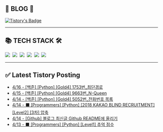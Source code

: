 
<div class='blog' align='left'>
  <h2> 📖 BLOG 📖 </h2>

[![Tistory's Badge](https://github-readme-tistory-card.vercel.app/api/badge?name=준성`s블로그&theme=kakao)](https://dev-wnstjd.tistory.com)

</div>
<hr>
<div class='tech-stack' align='left'>
  <h2> 📚 TECH STACK 🛠 </h2>
  <span stye="">
  <img src="https://img.shields.io/badge/python-3776AB?style=for-the-badge&logo=python&logoColor=white">&nbsp
  <img src="https://img.shields.io/badge/node.js-339933?style=for-the-badge&logo=Node.js&logoColor=white">&nbsp
  <img src="https://img.shields.io/badge/mysql-4479A1?style=for-the-badge&logo=mysql&logoColor=white">&nbsp
  <img src="https://img.shields.io/badge/github-181717?style=for-the-badge&logo=github&logoColor=white">&nbsp
  <img src="https://img.shields.io/badge/javascript-F7DF1E?style=for-the-badge&logo=javascript&logoColor=black">&nbsp
  <img src="https://img.shields.io/badge/amazonaws-232F3E?style=for-the-badge&logo=amazonaws&logoColor=white">&nbsp
  </span>
<hr>

## ✅ Latest Tistory Posting<div class=blog-post text-align='left'>
 - [4/16 - [백준] [Python] [Gold4] 1753번_최단경로](https://dev-wnstjd.tistory.com/383)
 - [4/15 - [백준] [Python] [Gold4] 9663번_N-Queen](https://dev-wnstjd.tistory.com/382)
 - [4/14 - [백준] [Python] [Gold4] 5052번_전화번호 목록](https://dev-wnstjd.tistory.com/381)
 - [4/14 - ⬛ [Programmers] [Python] [2018 KAKAO BLIND RECRUITMENT] [Level2] [3차] 압축](https://dev-wnstjd.tistory.com/380)
 - [4/14 - [Github] 블로그 최신글 Github README에 올리기](https://dev-wnstjd.tistory.com/378)
 - [4/13 - ⬛ [Programmers] [Python] [Level1] 추억 점수](https://dev-wnstjd.tistory.com/377)

</div>
</div>
